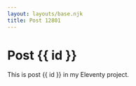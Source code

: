 ```yaml
---
layout: layouts/base.njk
title: Post 12801
---
```


# Post {{ id }}

This is post {{ id }} in my Eleventy project.

